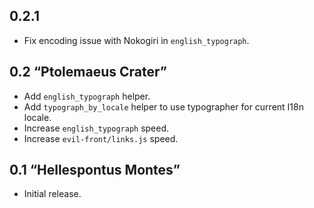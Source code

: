 ## 0.2.1

* Fix encoding issue with Nokogiri in `english_typograph`.

## 0.2 “Ptolemaeus Crater”

* Add `english_typograph` helper.
* Add `typograph_by_locale` helper to use typographer for current I18n locale.
* Increase `english_typograph` speed.
* Increase `evil-front/links.js` speed.

## 0.1 “Hellespontus Montes”

* Initial release.

